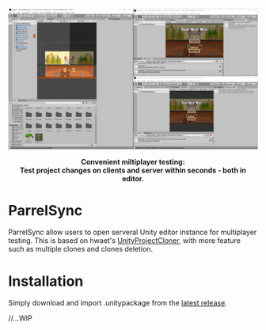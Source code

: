![](https://raw.githubusercontent.com/314pies/ParrelSync/master/Images/Showcase%201.gif)
<p align="center">
<b>Convenient miltiplayer testing:<br> 
   Test project changes on clients and server within seconds - both in editor.
</b>
<br>
</p>


# ParrelSync
ParrelSync allow users to open serveral Unity editor instance for multiplayer testing. This is based on hwaet's [UnityProjectCloner](https://github.com/hwaet/UnityProjectCloner), with more feature such as multiple clones and clones deletion.


# Installation
Simply download and import .unitypackage from the [latest release](https://github.com/314pies/ParrelSync/releases).

//...WIP
